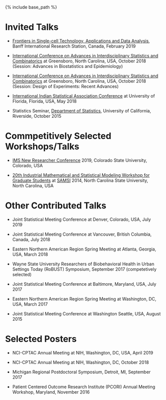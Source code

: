 ﻿---
layout: archive
title: ""
permalink: /talks/
author_profile: true

---

{% include base_path %}


Invited Talks
======
* [Frontiers in Single-cell Technology, Applications and Data Analysis](https://www.birs.ca/events/2019/5-day-workshops/19w5032), Banff International Research Station, Canada, February 2019

* [International Conference on Advances in Interdisciplinary Statistics and Combinatorics](https://mathstats.uncg.edu/aisc/2018-conference/home/) at Greensboro, North Carolina, USA, October 2018 (Session: Advances in Biostatistics and Epidemiology)

* [International Conference on Advances in Interdisciplinary Statistics and Combinatorics](https://mathstats.uncg.edu/aisc/2018-conference/home/) at Greensboro, North Carolina, USA, October 2018 (Session: Design of Experiments: Recent Advances)

* [International Indian Statistical Association Conference](http://iisa2018.biostat.ufl.edu/) at University of Florida, Florida, USA, May 2018

* Statistics Seminar, [Department of Statistics](https://statistics.ucr.edu/), University of California, Riverside,  October 2015

Commpetitively Selected Workshops/Talks
======
* [IMS New Researcher Conference](http://groups.imstat.org/newresearchers/conferences/nrc.html) 2019, Colorado State University, Colorado, USA

* [20th Industrial Mathematical and Statistical Modeling Workshop for Graduate Students](https://samsiatrtp.wordpress.com/2014/07/) at [SAMSI](https://www.samsi.info/) 2014, North Carolina State University, North Carolina, USA



Other Contributed Talks
======
* Joint Statistical Meeting Conference at Denver, Colorado, USA, July 2019

* Joint Statistical Meeting Conference at Vancouver, British Columbia, Canada, July 2018

* Eastern Northern American Region Spring Meeting at Atlanta, Georgia, USA,  March 2018

* Wayne State University Researchers of Biobehavioral Health in Urban Settings Today (RoBUST) Symposium, September 2017 (competetively selected)

* Joint Statistical Meeting Conference at Baltimore, Maryland, USA,  July 2017

* Eastern Northern American Region Spring Meeting at Washington, DC, USA,  March 2017

* Joint Statistical Meeting Conference at Washington Seattle, USA,  August 2015


Selected Posters
======
* NCI-CPTAC Annual Meeting at NIH, Washington, DC, USA, April 2019 

* NCI-CPTAC Annual Meeting at NIH, Washington, DC, October 2018 

* Michigan Regional Postdoctoral Symposium, Detroit, MI, September 2017

* Patient Centered Outcome Research Institute (PCORI) Annual Meeting Workshop, Maryland,  November 2016

